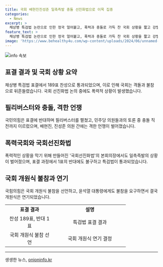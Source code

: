 ```yaml
---
title: 국회 배현진진성준 일촉즉발 충돌 선진화법으로 이목 집중
categories:
  - News
excerpt: >
  채상병 특검법 논란으로 인한 정국 얼어붙고, 폭력과 충돌로 가득 찬 국회 상황을 짧고 강렬하게 전달합니다. 국힘의힘과 민주당의 격돌과 필리버스터, 토론 중 대치, 특검법 표결과 국회 개원식 불참 결정 등의 경과를 압축한 내용으로 제공하겠습니다.
feature_text: >
  채상병 특검법 논란으로 인한 정국 얼어붙고, 폭력과 충돌로 가득 찬 국회 상황을 짧고 강렬하게 전달합니다. 국힘의힘과 민주당의 격돌과 필리버스터, 토론 중 대치, 특검법 표결과 국회 개원식 불참 결정 등의 경과를 압축한 내용으로 제공하겠습니다.
image: 'https://www.behealthy4u.com/wp-content/uploads/2024/06/unnamed-file.png'
---
```


<p><img src="https://www.behealthy4u.com/wp-content/uploads/2024/06/unnamed-file.png" alt="info 속보" /></p>

<h2 data-ke-size="size26">표결 결과 및 국회 상황 요약</h2>

<p data-ke-size="size16">채상병 특검법 표결에서 189표 찬성으로 통과되었으며, 이로 인해 국회는 격돌과 불참으로 뒤흔들렸습니다. 국회 선진화법 논의 중에도 폭력적 상황이 발생했습니다.</p>

<h2 data-ke-size="size26">필리버스터와 충돌, 격한 언쟁</h2>

<p data-ke-size="size16">국민의힘은 표결에 반대하며 필리버스터를 펼쳤고, 민주당 의원들과의 토론 중 충돌 직전까지 이르렀으며, 배현진, 진성준 의원 간에는 격한 언쟁이 벌어졌습니다.</p>

<h2 data-ke-size="size26">폭력국회와 국회선진화법</h2>

<p data-ke-size="size16">폭력적인 상황을 막기 위해 만들어진 '국회선진화법'의 본회의장에서도 일촉즉발의 상황이 벌어졌으며, 표결 과정에서 1표의 반대에도 불구하고 특검법이 통과되었습니다.</p>

<h2 data-ke-size="size26">국회 개원식 불참과 연기</h2>

<p data-ke-size="size16">국힘의힘은 국회 개원식 불참을 선언하고, 윤석열 대통령에게도 불참을 요구하면서 결국 개원식은 연기되었습니다.</p>

<table>
   <colgroup>
      <col style="width: 161px">
      <col style="width: 237px">
   </colgroup>
   <tbody>
      <tr>
         <td style="text-align: center; height: 17px;"><b>표결 결과</b></td>
         <td style="text-align: center; height: 17px;"><b>설명</b></td>
      </tr>
      <tr>
         <td style="text-align: center; height: 17px;">찬성 189표, 반대 1표</td>
         <td style="text-align: center; height: 17px;">특검법 표결 결과</td>
      </tr>
      <tr>
         <td style="text-align: center; height: 17px;">국회 개원식 불참 선언</td>
         <td style="text-align: center; height: 17px;">국회 개원식 연기 결정</td>
      </tr>
   </tbody>
</table>

<hr>
생생한 뉴스, <a href="https://onioninfo.kr" rel="dofollow">onioninfo.kr</a>


